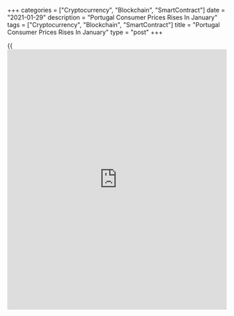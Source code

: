 +++
categories = ["Cryptocurrency", "Blockchain", "SmartContract"]
date = "2021-01-29"
description = "Portugal Consumer Prices Rises In January"
tags = ["Cryptocurrency", "Blockchain", "SmartContract"]
title = "Portugal Consumer Prices Rises In January"
type = "post"
+++

{{<iframe id="large-banner" src="https://www.bounty.group/#slide=7.0" width="100%" height="600" scrolling="no" style="border: 0px solid rgb(216, 221, 230); border-radius: 3px;">}}

Portugal's consumer prices rose in January, preliminary data from
Statistics Portugal showed on Friday.

The consumer price index rose 0.3 percent year-on-year in January, after
a 0.23 percent decline in December.

The core CPI, which excludes energy and unprocessed food products
components increased 0.55 percent in January, after a 0.14 percent
decline in the prior month.

Prices for energy declined 4.43 percent year-on-year in January,
following a 4.89 percent decrease in the preceding month.

On a monthly basis, consumer prices fell 0.3 percent in January,
following a 0.14 percent decrease in the previous month.

The EU measure of harmonized index of consumer price, or HICP, grew 0.2
percent annually in January, reversing a 0.3 percent decline in the
prior month.

On a month-on-month basis, the HICP fell 0.3 percent in January,
following a 0.1 percent decrease in the preceding month.

Separate data from the statistical office showed that the industrial
production declined 4.4 percent yearly in December, following a 3.2
percent fall in November.

Manufacturing output fell 2.5 percent in December, following a 1.6
percent decline in the prior month.

On a monthly basis, industrial production rose 1.8 percent in December,
after a 4.7 percent decrease in the preceding month.

In the fourth quarter, industrial production decreased 2.4 percent.

Another data from Statistics Portugal said that the retail sales
contracted 4.5 percent annually in December, following a 5.3 percent
decline in November.

On a month-on-month basis, retail sales fell 0.4 percent in December,
following a 3.5 percent decline in the prior month.

In the fourth quarter, retail sales declined 3.4 percent yearly,
following a 2.1 percent fall in the third quarter.

Separate data from the statistical office showed that the unemployment
rate fell to 6.5 percent in Dececmber from 7.1 percent in November.

For comments and feedback [contact](https://www.playgroundfx.com/contact/): editorial@rtt[news](https://www.letsplayfx.com/blog/forex-news-website/).com

[Economic News][1]

 **What parts of the world are seeing the best (and worst) economic
performances lately? Click[here][2] to check out our [Econ Scorecard][2]
and find out! See up-to-the-moment [ranking](https://www.playgroundfx.com/blog/crypto-exchange-ranking/)s for the best and worst
performers in [GDP][2], [unemployment rate][3], [inflation][4] and much
more.**

   1. www.rtt[news](https://www.letsplayfx.com/blog/forex-news-website/).com/Content/EconomicNews.aspx
   2. www.rtt[news](https://www.letsplayfx.com/blog/forex-news-website/).com/economic-scorecard/world-rank/GDP/highest-performance.aspx
   3. www.rtt[news](https://www.letsplayfx.com/blog/forex-news-website/).com/economic-scorecard/world-rank/unemployment-rate/lowest-performance.aspx
   4. www.rtt[news](https://www.letsplayfx.com/blog/forex-news-website/).com/economic-scorecard/world-rank/CPI/highest-performance.aspx